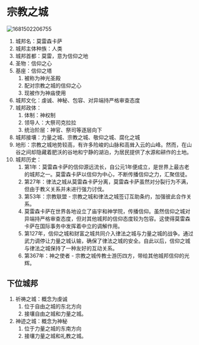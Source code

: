 # 宗教之城

![1681502206755](https://image-1256090486.cos-website.ap-beijing.myqcloud.com/image1681502206755.png)

1. 城邦名：莫雷森卡萨
2. 城邦主体种族：人类
3. 城邦首都：莫雷，意为信仰之地
4. 圣物：信仰之心
5. 基座：信仰之塔
   1. 被称为神光圣殿
   2. 配对宗教之城的信仰之心
   3. 现被作为神庙使用
6. 城邦文化：虔诚、神秘、包容、对异端持严格审查态度
7. 城邦政体：
   1. 体制：神权制
   2. 领导人：大祭司克拉拉
   3. 统治阶层：神官、祭司等逐层向下
8. 城邦接壤：力量之城、宗教之城、敬仰之城、腐化之城
9. 地形：宗教之城地势较高，有许多险峻的山脉和高耸入云的山峰。然而，在山谷之间却隐藏着肥沃的谷地和宁静的湖泊，为居民提供了水源和耕作的土地。
10. 城邦历史：
    1. 第1年：莫雷森卡萨的信仰源远流长，自公元1年便成立，是世界上最古老的城邦之一。莫雷森卡萨以信仰为中心，不断传播信仰之力，汇聚信徒。
    2. 第27年：律法之城从莫雷森卡萨分离，莫雷森卡萨虽然对分裂行为不满，但由于教义关系并未进行强力讨伐。
    3. 第53年：宗教联盟 - 宗教之城和律法之城签订互助条约，加强彼此合作关系。
    4. 莫雷森卡萨在世界各地设立了庙宇和神学院，传播信仰。虽然信仰之城对异端持严格审查态度，但对其他城邦的信仰态度较为包容。这使得莫雷森卡萨在国际事务中发挥着中立的调解作用。
    5. 第127年，信仰之城和财富之城共同介入律法之城与力量之城的战争。通过武力调停让力量之城认输，确保了律法之城的安全。自此以后，信仰之城与律法之城保持了一种友好的互动关系。
    6. 第367年：神之使者 - 宗教之城传教士游历四方，带给其他城邦信仰的光辉。

## 下位城邦

1. 祈祷之城：概念为虔诚
   1. 位于自由之城的东北方向
   2. 接壤自由之城和力量之城。
2. 神迹之城：概念为神秘
   1. 位于力量之城的东南方向
   2. 接壤力量之城和礼教之城。